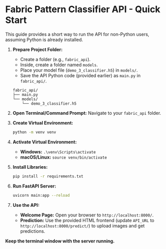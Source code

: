# Fabric Pattern Classifier API - Quick Start

This guide provides a short way to run the API for non-Python users, assuming Python is already installed.

1.  **Prepare Project Folder:**
    * Create a folder (e.g., `fabric_api`).
    * Inside, create a folder named `models`.
    * Place your model file (`demo_3_classifier.h5`) in `models/`.
    * Save the API Python code (provided earlier) as `main.py` in `fabric_api/`.

    ```
    fabric_api/
    ├── main.py
    └── models/
        └── demo_3_classifier.h5
    ```

2.  **Open Terminal/Command Prompt:** Navigate to your `fabric_api` folder.

3.  **Create Virtual Environment:**
    ```bash
    python -m venv venv
    ```

4.  **Activate Virtual Environment:**
    * **Windows:** `.\venv\Scripts\activate`
    * **macOS/Linux:** `source venv/bin/activate`

5.  **Install Libraries:**
    ```bash
    pip install -r requirements.txt
    ```

6.  **Run FastAPI Server:**
    ```bash
    uvicorn main:app --reload
    ```

7.  **Use the API:**
    * **Welcome Page:** Open your browser to `http://localhost:8000/`.
    * **Prediction:** Use the provided HTML frontend (update `API_URL` to `http://localhost:8000/predict/`) to upload images and get predictions.

**Keep the terminal window with the server running.**
